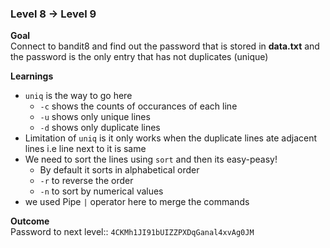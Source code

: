 ### Level 8 -> Level 9


**Goal**<br>
Connect to bandit8 and find out the password that is stored in **data.txt** and the password is the only entry that has not duplicates (unique)

**Learnings**<br>
- `uniq` is the way to go here
    - `-c` shows the counts of occurances of each line
    - `-u` shows only unique lines
    - `-d` shows only duplicate lines  
- Limitation of `uniq` is it only works when the duplicate lines ate adjacent lines i.e line next to it is same
- We need to sort the lines using `sort` and then its easy-peasy!
    - By default it sorts in alphabetical order
    - `-r` to reverse the order
    - `-n` to sort by numerical values
- we used Pipe `|` operator here to merge the commands

**Outcome**<br>
Password to next level:: `4CKMh1JI91bUIZZPXDqGanal4xvAg0JM`